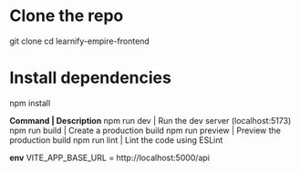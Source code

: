 # Clone the repo
git clone <repo-url>
cd learnify-empire-frontend

# Install dependencies
npm install


**Command | Description**
npm run dev | Run the dev server (localhost:5173)
npm run build | Create a production build
npm run preview | Preview the production build
npm run lint | Lint the code using ESLint

**env**
VITE_APP_BASE_URL = http://localhost:5000/api
